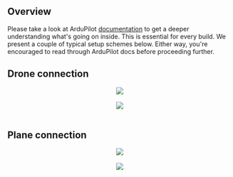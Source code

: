 ## Overview
Please take a look at ArduPilot [documentation](http://ardupilot.org/copter/docs/connect-escs-and-motors.html#motor-order-diagrams)
to get a deeper understanding what's going on inside. This is essential for every build. We present a couple of typical setup schemes below.
Either way, you're encouraged to read through ArduPilot docs before proceeding further.




## Drone connection

<div style="text-align: center;"><img src="../../img/hardware/drone_connection.png"></div><br>
<div style="text-align: center;"><img src="../../img/hardware/drone_connection_scheme.png"></div><br>

## Plane connection
<div style="text-align: center;"><img src="../../img/hardware/plane_connection.png"></div><br>
<div style="text-align: center;"><img src="../../img/hardware/plane_connection_scheme.png"></div><br>

